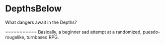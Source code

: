 DepthsBelow
===========

What dangers await in the Depths?

===========
Basically, a beginner sad attempt at a randomized, puesdo-rougelike, turnbased RPG.
